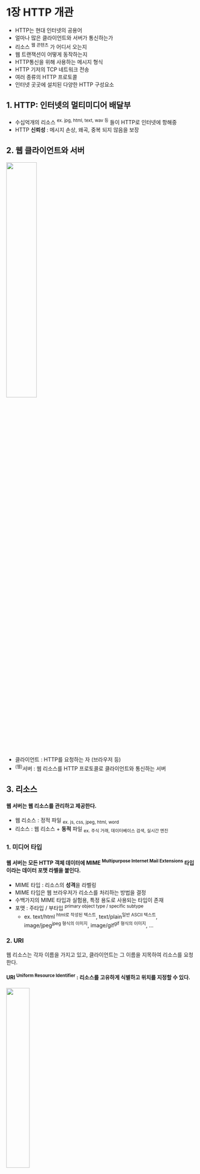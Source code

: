 <h1>1장 HTTP 개관</h1>

- HTTP는 현대 인터넷의 공용어
- 얼마나 많은 클라이언트와 서버가 통신하는가
- 리소스 <sup>웹 콘텐츠</sup> 가 어디서 오는지
- 웹 트랜잭션이 어떻게 동작하는지
- HTTP통신을 위해 사용하는 메시지 형식
- HTTP 기저의 TCP 네트워크 전송
- 여러 종류의 HTTP 프로토콜
- 인터넷 곳곳에 설치된 다양한 HTTP 구성요소


## 1. HTTP: 인터넷의 멀티미디어 배달부

- 수십억개의 리소스 <sup>ex. jpg, html, text, wav 등</sup> 들이 HTTP로 인터넷에 항해중
- HTTP **신뢰성** : 메시지 손상, 왜곡, 중복 되지 않음을 보장


## 2. 웹 클라이언트와 서버

<img src="img.png"  width="40%"/>  

- 클라이언트 : HTTP를 요청하는 자 (브라우저 등)
- <sup>(웹)</sup>서버 : 웹 리소스를 HTTP 프로토콜로 클라이언트와 통신하는 서버
    
## 3. 리소스

#### 웹 서버는 웹 리소스를 관리하고 제공한다. 

- 웹 리소스 : 정적 파일 <sub>ex. js, css, jpeg, html, word</sub> 
- 리소스 : 웹 리소스 + **동적** 파일 <sub>ex. 주식 거래, 데이터베이스 검색, 실시간 엔진</sub>

### 1. 미디어 타입

#### 웹 서버는 모든 HTTP 객체 데이터에 MIME <sup>Multipurpose Internet Mail Extensions</sup> 타입이라는 데이터 포맷 라벨을 붙인다.

- MIME 타입 : 리소스의 **성격**을 라벨링
- MIME 타입은 웹 브라우저가 리소스를 처리하는 방법을 결정
- 수백가지의 MIME 타입과 실험용, 특정 용도로 사용되는 타입이 존재
- 포맷 : 주타입 / 부타입 <sup>primary object type / specific subtype</sup>
  - ex. text/html <sup>html로 작성된 텍스트</sup>, text/plain<sup>일반 ASCII 텍스트</sup>, image/jpeg<sup>jpeg 형식의 이미지</sup>, image/gif<sup>gif 형식의 이미지</sup>, ...

### 2. URI

웹 리소스는 각자 이름을 가지고 있고, 클라이언트는 그 이름을 지목하여 리소스를 요청한다.

#### URI <sup>Uniform Resource Identifier</sup> : 리소스를 고유하게 식별하고 위치를 지정할 수 있다.

<img src="img_2.png"  width="35%"/>  

#### URI 구성요소

- http : http 프로토콜을 사용
- www.foo.com : 리소스를 소유한 도메인
- /index.html : / 경로에 위치한 index.html 파일 요청

### 3. URL

#### URL <sup>Uniform Resource Locator</sup> : 통합 자원 지시자

- **오늘날 대부분의 URI 는 URL**
- URL 구성요소
  - 스킴 <sup>scheme</sup> : 리소스에 접근하기 위해 사용할 프로토콜
  - 서버의 인터넷 주소 <sup>ex. www.naver.com</sup> 
  - 웹 서버의 리소스 <sup>ex. /myPage/orderInfo.html</sup>

### 4. URN즈

#### URN <sup>Uniform Resource Name</sup> : 리소스 위치에 의존하지 않는 지시자

- 리소스 위치를 옮겨도 URN으로 찾아 들어감  
- 아직 실험중이고, 미래성이 있음   

## 4. 트랜잭션

HTTP 트랜잭션 = 요청 명령 <sup>HTTP 메시지</sup> + 응답 결과 <sup>HTTP 메시지</sup>

### 1. 메서드

#### 모든 HTTP 요청 메시지는 하나의 메서드를 가진다.

#### 메서드 : 서버가 어떤 동작을 취해야하는지 지정

- ex. 웹페이지 가져오기, 게이트웨이 프로그램 실행하기, 파일 삭제하기 등
- 대표적인 메서드
  - GET : 서버에서 리소스를 가져온다.
  - PUT : 서버에 리소스를 저장한다.
  - DELETE : 서버에서 리소스를 삭제한다.
  - POST : 클라이언트 데이터를 서버 게이트웨이 애플리케이션으로 보내라.
  - HEAD : 지정한 리소스의 응답 중 HTTP 헤더만 보내라.

### 2. 상태 코드

- 세자리 숫자
- 클라이언트의 요청이 성공 or 실패 or 추가 조치 필요 한지 알려줌
- ex. 200, 302, 404 등
- reason phrase <sup>사유 구절</sup> : 상태 코드에 대한 짧은 설명
- ex. 404 'Not Found' <sup>없음, 리소스가 존재하지 않음</sup>

### 3. 웹페이지는 여러 객체로 이루어질 수 있다.

- 애플리케이션은 하나의 작업을 위해 1개 이상의 HTTP 트랜잭션 수행
- ex. 브라우저 naver.com 화면은 여러 웹 리소스 <sup>트랜잭션</sup>로 이루어짐

## 5. 메시지

#### HTTP 메시지는 단순한 줄 단위의 문자열이다.

- 요청 메시지 : **클라이언트에서 서버로** 보낸 HTTP 요청 메시지
- 응답 메시지 : **서버에서 클라이언트로** 보낸 HTTP 응답 메시지

#### HTTP 메시지 구성 요소

- 시작줄 : 요청이라면 서버의 동작에 대해서, 응답이라면 무슨 일이 일어났는지
- 헤더 :  0개 이상 존재
- 본문 : 메시지 본문, 어떤 종류의 데이터든 포함 가능
  - 요청일 경우 웹 서버로 실어 보내는 데이터
  - 응답일 경우 클라이언트에 반환하는 데이터
  - ex. HTML 문서, 이미지, 동영상, JSON 데이터 등

### 1. 간단한 메시지의 예
<img src="img_1.png"  width="55%"/>  


6. TCP 커넥션
    > HTTP는 TCP/IP 계층 위에서 이루어짐  
    > TCP 커넥션이 맺어져아 HTTP 프로토콜 가능  

    01. TCP/IP
        > HTTP는 애플리케이션 계층 프로토콜  
        > TCP / IP에 기초 <sup>네트워크, 하드웨어 특성을 숨김</sup>  
        > TCP 커넥션이 맺어지면, 손실, 손상, 순서 뒤바뀌지 않음을 보장  

    02. 접속, IP 주소 그리고 포트번호
        > **TCP 커넥션을 맺은 후,** HTTP 프로토콜이 가능  
        > TCP 커넥션 맺기 = 전화걸기  
        > 전화번호 = IP 주소 <sup>도메인, 호스트</sup> + 포트 <sub>80이면 생략</sub>  

    03. 텔넷(Telnet)을 이용한 실제 예제
        > Telnet을 통해 웹서버와 직접 대화 가능  
        > Telnet 이 웹서버와 TCP 커넥션을 먼저 맺어줌  
        > nc (netcat)도 쓸만함  
        > ~~~~
        > ## TCP 커넥션 맺음
        > telnet www.example.com 80
        > 
        > ## reqeust 
        > GET http://www.example.com HTTP/1.1     
        > 
        > ## response 
        > HTTP/1.1 200 OK
        > ..... 
        > ~~~~  
        > ㅤ
        
7. 프로토컬 버전
    > HTTP/0.9 ~ 1.0  
    > HTTP/1.1    
    > HTTP/2.0

8. 웹의 구성요소
    > 웹 애플리케이션 = 웹 브라우저 + 웹 서버  
    > 웹 애플리키에션의 종류들

    01. 프락시
        > 사용자 대신 서버에 접근하는 서버   
        > 보안 ex. 회사에서 리소스 다운시 바이러스 검사, 성인 컨텐츠 차단  
        > 중개자, 보안, 필터링, 성능 최적화  

    02. 캐시
        > 자주 찾는 문서들의 사본을 저장한는 HTTP 프락시 서버  
        > 웹서버에 가는것 보다 더 빨리 응답 가능  

    03. 게이트웨이
        > HTTP 프로토콜을 다른 프로토콜로 변환하는 어플리케이션  
        > ex. 사용자의 HTTP 요청 -> 게이트웨이의 FTP 요청 / 응답 -> 게이트웨이의 HTTP 응답

    04. 터널
        > raw 데이터를 열지않고 그대로 전달해주는 어플리케이션  
        > 주로 비 HTTP 데이터를 HTTP 연결을 맺어 전달  
        > ex. 회사에서 클라이언트의 SSSL 트래픽을 그대로 HTTP 커넥션을 맺어 서버에 전달

    05. 에이전트
        > HTTP 요청을 본인이 만듦  
        > 스스로 웹을 돌아다니며 HTTP 트랜잭션을 일으켜 사용자를 위해 업무를 수행  
        > ex. 스파이더, 웹 로봇

9. 시작의 끝
    
10. 추가 정보
    > https://www.w3.org/ 
    > 월드 와이드 웹 컨소시엄
    01. HTTP 프로토콜에 대한 정보
    02. 역사적 시각
    03. 기타 월드 와이드 웹 정보
